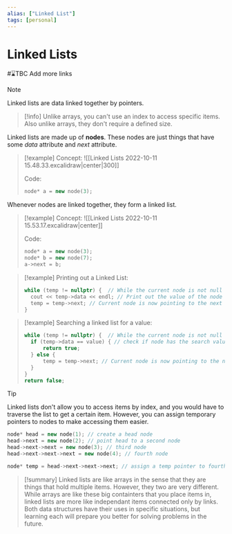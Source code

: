 ```yaml
---
alias: ["Linked List"]
tags: [personal]
---
```

# Linked Lists
#⌛TBC Add more links

> [!note]
> Linked lists are data linked together by pointers.

> [!info]
> Unlike arrays, you can't use an index to access specific items. Also unlike arrays, they don't require a defined size.

Linked lists are made up of **nodes**. These nodes are just things that have some *data* attribute and *next* attribute.

> [!example]
> Concept:
> ![[Linked Lists 2022-10-11 15.48.33.excalidraw|center|300]]
> 
> Code:
> ```cpp
> node* a = new node(3);
> ```

Whenever nodes are linked together, they form a linked list.

> [!example]
> Concept:
> ![[Linked Lists 2022-10-11 15.53.17.excalidraw|center]]
> 
> Code:
> ```cpp
> node* a = new node(3);
> node* b = new node(7);
> a->next = b;
> ```

> [!example]
> Printing out a Linked List:
> ```cpp
> while (temp != nullptr) {  // While the current node is not null
> 	cout << temp->data << endl; // Print out the value of the node
> 	temp = temp->next; // Current node is now pointing to the next
> }
> ```

> [!example]
> Searching a linked list for a value:
> ```cpp
> while (temp != nullptr) {  // While the current node is not null
> 	if (temp->data == value) { // check if node has the search value
> 		return true;
> 	} else {
> 		temp = temp->next; // Current node is now pointing to the next
> 	}
> }
> return false;
> ```

> [!tip]
> Linked lists don't allow you to access items by index, and you would have to traverse the list to get a certain item. However, you can assign temporary pointers to nodes to make accessing them easier.
> ```cpp
> node* head = new node(1); // create a head node
> head->next = new node(2); // point head to a second node
> head->next->next = new node(3); // third node
> head->next->next->next = new node(4); // fourth node
> 
> node* temp = head->next->next->next; // assign a temp pointer to fourth node
> ```

> [!summary]
> Linked lists are like arrays in the sense that they are things that hold multiple items. However, they two are very different.
> While arrays are like these big containters that you place items in, linked lists are more like independant items connected only by links. Both data structures have their uses in specific situations, but learning each will prepare you better for solving problems in the future.
